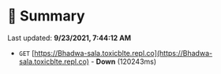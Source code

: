 # 📖 Summary
Last updated: **9/23/2021, 7:44:12 AM**

- `GET` [https://Bhadwa-sala.toxicblte.repl.co](https://Bhadwa-sala.toxicblte.repl.co) - **Down** (120243ms)
